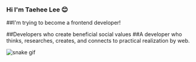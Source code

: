### Hi I'm Taehee Lee 😊
##I'm trying to become a frontend developer!

##Developers who create beneficial social values
##A developer who thinks, researches, creates, and connects to practical realization by web.


![snake gif](https://github.com/taeheehi/taeheehi/blob/output/github-contribution-grid-snake.gif)
<!--
**taeheehi/taeheehi** is a ✨ _special_ ✨ repository because its `README.md` (this file) appears on your GitHub profile.

Here are some ideas to get you started:

- 🔭 I’m currently working on ...
- 🌱 I’m currently learning ...
- 👯 I’m looking to collaborate on ...
- 🤔 I’m looking for help with ...
- 💬 Ask me about 
- 📫 How to reach me: ...
- 😄 Pronouns: ...
- ⚡ Fun fact: ...
-->

